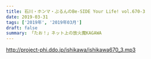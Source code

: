```yaml
---
title: 石川・ホンマ・ぶるんのBe-SIDE Your Life! vol.670-3
date: 2019-03-31
tags: ['2019年', '2019年03月']
draft: false
summary: 「たお！」ネット上の放火魔KAGAWA
---
```


http://project-phi.ddo.jp/ishikawa/ishikawa670_3.mp3
